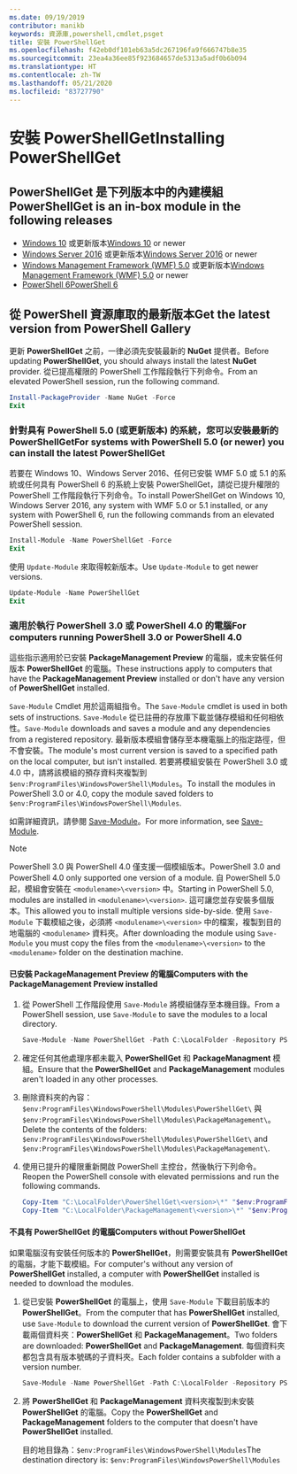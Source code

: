 ```yaml
---
ms.date: 09/19/2019
contributor: manikb
keywords: 資源庫,powershell,cmdlet,psget
title: 安裝 PowerShellGet
ms.openlocfilehash: f42eb0df101eb63a5dc267196fa9f666747b8e35
ms.sourcegitcommit: 23ea4a36ee85f923684657de5313a5adf0b6b094
ms.translationtype: HT
ms.contentlocale: zh-TW
ms.lasthandoff: 05/21/2020
ms.locfileid: "83727790"
---
```

# <a name="installing-powershellget"></a><span data-ttu-id="b9b38-103">安裝 PowerShellGet</span><span class="sxs-lookup"><span data-stu-id="b9b38-103">Installing PowerShellGet</span></span>

## <a name="powershellget-is-an-in-box-module-in-the-following-releases"></a><span data-ttu-id="b9b38-104">PowerShellGet 是下列版本中的內建模組</span><span class="sxs-lookup"><span data-stu-id="b9b38-104">PowerShellGet is an in-box module in the following releases</span></span>

- <span data-ttu-id="b9b38-105">[Windows 10](https://www.microsoft.com/windows) 或更新版本</span><span class="sxs-lookup"><span data-stu-id="b9b38-105">[Windows 10](https://www.microsoft.com/windows) or newer</span></span>
- <span data-ttu-id="b9b38-106">[Windows Server 2016](/windows-server/windows-server) 或更新版本</span><span class="sxs-lookup"><span data-stu-id="b9b38-106">[Windows Server 2016](/windows-server/windows-server) or newer</span></span>
- <span data-ttu-id="b9b38-107">[Windows Management Framework (WMF) 5.0](https://www.microsoft.com/download/details.aspx?id=50395) 或更新版本</span><span class="sxs-lookup"><span data-stu-id="b9b38-107">[Windows Management Framework (WMF) 5.0](https://www.microsoft.com/download/details.aspx?id=50395) or newer</span></span>
- [<span data-ttu-id="b9b38-108">PowerShell 6</span><span class="sxs-lookup"><span data-stu-id="b9b38-108">PowerShell 6</span></span>](https://github.com/PowerShell/PowerShell/releases)

## <a name="get-the-latest-version-from-powershell-gallery"></a><span data-ttu-id="b9b38-109">從 PowerShell 資源庫取的最新版本</span><span class="sxs-lookup"><span data-stu-id="b9b38-109">Get the latest version from PowerShell Gallery</span></span>

<span data-ttu-id="b9b38-110">更新 **PowerShellGet** 之前，一律必須先安裝最新的 **NuGet** 提供者。</span><span class="sxs-lookup"><span data-stu-id="b9b38-110">Before updating **PowerShellGet**, you should always install the latest **NuGet** provider.</span></span> <span data-ttu-id="b9b38-111">從已提高權限的 PowerShell 工作階段執行下列命令。</span><span class="sxs-lookup"><span data-stu-id="b9b38-111">From an elevated PowerShell session, run the following command.</span></span>

```powershell
Install-PackageProvider -Name NuGet -Force
Exit
```

### <a name="for-systems-with-powershell-50-or-newer-you-can-install-the-latest-powershellget"></a><span data-ttu-id="b9b38-112">針對具有 PowerShell 5.0 (或更新版本) 的系統，您可以安裝最新的 PowerShellGet</span><span class="sxs-lookup"><span data-stu-id="b9b38-112">For systems with PowerShell 5.0 (or newer) you can install the latest PowerShellGet</span></span>

<span data-ttu-id="b9b38-113">若要在 Windows 10、Windows Server 2016、任何已安裝 WMF 5.0 或 5.1 的系統或任何具有 PowerShell 6 的系統上安裝 PowerShellGet，請從已提升權限的 PowerShell 工作階段執行下列命令。</span><span class="sxs-lookup"><span data-stu-id="b9b38-113">To install PowerShellGet on Windows 10, Windows Server 2016, any system with WMF 5.0 or 5.1 installed, or any system with PowerShell 6, run the following commands from an elevated PowerShell session.</span></span>

```powershell
Install-Module -Name PowerShellGet -Force
Exit
```

<span data-ttu-id="b9b38-114">使用 `Update-Module` 來取得較新版本。</span><span class="sxs-lookup"><span data-stu-id="b9b38-114">Use `Update-Module` to get newer versions.</span></span>

```powershell
Update-Module -Name PowerShellGet
Exit
```

### <a name="for-computers-running-powershell-30-or-powershell-40"></a><span data-ttu-id="b9b38-115">適用於執行 PowerShell 3.0 或 PowerShell 4.0 的電腦</span><span class="sxs-lookup"><span data-stu-id="b9b38-115">For computers running PowerShell 3.0 or PowerShell 4.0</span></span>

<span data-ttu-id="b9b38-116">這些指示適用於已安裝 **PackageManagement Preview** 的電腦，或未安裝任何版本 **PowerShellGet** 的電腦。</span><span class="sxs-lookup"><span data-stu-id="b9b38-116">These instructions apply to computers that have the **PackageManagement Preview** installed or don't have any version of **PowerShellGet** installed.</span></span>

<span data-ttu-id="b9b38-117">`Save-Module` Cmdlet 用於這兩組指令。</span><span class="sxs-lookup"><span data-stu-id="b9b38-117">The `Save-Module` cmdlet is used in both sets of instructions.</span></span> <span data-ttu-id="b9b38-118">`Save-Module` 從已註冊的存放庫下載並儲存模組和任何相依性。</span><span class="sxs-lookup"><span data-stu-id="b9b38-118">`Save-Module` downloads and saves a module and any dependencies from a registered repository.</span></span> <span data-ttu-id="b9b38-119">最新版本模組會儲存至本機電腦上的指定路徑，但不會安裝。</span><span class="sxs-lookup"><span data-stu-id="b9b38-119">The module's most current version is saved to a specified path on the local computer, but isn't installed.</span></span> <span data-ttu-id="b9b38-120">若要將模組安裝在 PowerShell 3.0 或 4.0 中，請將該模組的預存資料夾複製到 `$env:ProgramFiles\WindowsPowerShell\Modules`。</span><span class="sxs-lookup"><span data-stu-id="b9b38-120">To install the modules in PowerShell 3.0 or 4.0, copy the module saved folders to `$env:ProgramFiles\WindowsPowerShell\Modules`.</span></span>

<span data-ttu-id="b9b38-121">如需詳細資訊，請參閱 [Save-Module](/powershell/module/PowershellGet/Save-Module)。</span><span class="sxs-lookup"><span data-stu-id="b9b38-121">For more information, see [Save-Module](/powershell/module/PowershellGet/Save-Module).</span></span>

> [!NOTE]
> <span data-ttu-id="b9b38-122">PowerShell 3.0 與 PowerShell 4.0 僅支援一個模組版本。</span><span class="sxs-lookup"><span data-stu-id="b9b38-122">PowerShell 3.0 and PowerShell 4.0 only supported one version of a module.</span></span> <span data-ttu-id="b9b38-123">自 PowerShell 5.0 起，模組會安裝在 `<modulename>\<version>` 中。</span><span class="sxs-lookup"><span data-stu-id="b9b38-123">Starting in PowerShell 5.0, modules are installed in `<modulename>\<version>`.</span></span> <span data-ttu-id="b9b38-124">這可讓您並存安裝多個版本。</span><span class="sxs-lookup"><span data-stu-id="b9b38-124">This allowed you to install multiple versions side-by-side.</span></span> <span data-ttu-id="b9b38-125">使用 `Save-Module` 下載模組之後，必須將 `<modulename>\<version>` 中的檔案，複製到目的地電腦的 `<modulename>` 資料夾。</span><span class="sxs-lookup"><span data-stu-id="b9b38-125">After downloading the module using `Save-Module` you must copy the files from the `<modulename>\<version>` to the `<modulename>` folder on the destination machine.</span></span>

#### <a name="computers-with-the-packagemanagement-preview-installed"></a><span data-ttu-id="b9b38-126">已安裝 PackageManagement Preview 的電腦</span><span class="sxs-lookup"><span data-stu-id="b9b38-126">Computers with the PackageManagement Preview installed</span></span>

1. <span data-ttu-id="b9b38-127">從 PowerShell 工作階段使用 `Save-Module` 將模組儲存至本機目錄。</span><span class="sxs-lookup"><span data-stu-id="b9b38-127">From a PowerShell session, use `Save-Module` to save the modules to a local directory.</span></span>

   ```powershell
   Save-Module -Name PowerShellGet -Path C:\LocalFolder -Repository PSGallery
   ```

1. <span data-ttu-id="b9b38-128">確定任何其他處理序都未載入 **PowerShellGet** 和 **PackageManagment** 模組。</span><span class="sxs-lookup"><span data-stu-id="b9b38-128">Ensure that the **PowerShellGet** and **PackageManagement** modules aren't loaded in any other processes.</span></span>
1. <span data-ttu-id="b9b38-129">刪除資料夾的內容：`$env:ProgramFiles\WindowsPowerShell\Modules\PowerShellGet\` 與 `$env:ProgramFiles\WindowsPowerShell\Modules\PackageManagement\`。</span><span class="sxs-lookup"><span data-stu-id="b9b38-129">Delete the contents of the folders: `$env:ProgramFiles\WindowsPowerShell\Modules\PowerShellGet\` and `$env:ProgramFiles\WindowsPowerShell\Modules\PackageManagement\`.</span></span>
1. <span data-ttu-id="b9b38-130">使用已提升的權限重新開啟 PowerShell 主控台，然後執行下列命令。</span><span class="sxs-lookup"><span data-stu-id="b9b38-130">Reopen the PowerShell console with elevated permissions and run the following commands.</span></span>

   ```powershell
   Copy-Item "C:\LocalFolder\PowerShellGet\<version>\*" "$env:ProgramFiles\WindowsPowerShell\Modules\PowerShellGet\" -Recurse -Force
   Copy-Item "C:\LocalFolder\PackageManagement\<version>\*" "$env:ProgramFiles\WindowsPowerShell\Modules\PackageManagement\" -Recurse -Force
   ```

#### <a name="computers-without-powershellget"></a><span data-ttu-id="b9b38-131">不具有 PowerShellGet 的電腦</span><span class="sxs-lookup"><span data-stu-id="b9b38-131">Computers without PowerShellGet</span></span>

<span data-ttu-id="b9b38-132">如果電腦沒有安裝任何版本的 **PowerShellGet**，則需要安裝具有 **PowerShellGet** 的電腦，才能下載模組。</span><span class="sxs-lookup"><span data-stu-id="b9b38-132">For computer's without any version of **PowerShellGet** installed, a computer with **PowerShellGet** installed is needed to download the modules.</span></span>

1. <span data-ttu-id="b9b38-133">從已安裝 **PowerShellGet** 的電腦上，使用 `Save-Module` 下載目前版本的 **PowerShellGet**。</span><span class="sxs-lookup"><span data-stu-id="b9b38-133">From the computer that has **PowerShellGet** installed, use `Save-Module` to download the current version of **PowerShellGet**.</span></span> <span data-ttu-id="b9b38-134">會下載兩個資料夾：**PowerShellGet** 和 **PackageManagement**。</span><span class="sxs-lookup"><span data-stu-id="b9b38-134">Two folders are downloaded: **PowerShellGet** and **PackageManagement**.</span></span> <span data-ttu-id="b9b38-135">每個資料夾都包含具有版本號碼的子資料夾。</span><span class="sxs-lookup"><span data-stu-id="b9b38-135">Each folder contains a subfolder with a version number.</span></span>

   ```powershell
   Save-Module -Name PowerShellGet -Path C:\LocalFolder -Repository PSGallery
   ```

1. <span data-ttu-id="b9b38-136">將 **PowerShellGet** 和 **PackageManagement** 資料夾複製到未安裝 **PowerShellGet** 的電腦。</span><span class="sxs-lookup"><span data-stu-id="b9b38-136">Copy the **PowerShellGet** and **PackageManagement** folders to the computer that doesn't have **PowerShellGet** installed.</span></span>

   <span data-ttu-id="b9b38-137">目的地目錄為：`$env:ProgramFiles\WindowsPowerShell\Modules`</span><span class="sxs-lookup"><span data-stu-id="b9b38-137">The destination directory is: `$env:ProgramFiles\WindowsPowerShell\Modules`</span></span>
